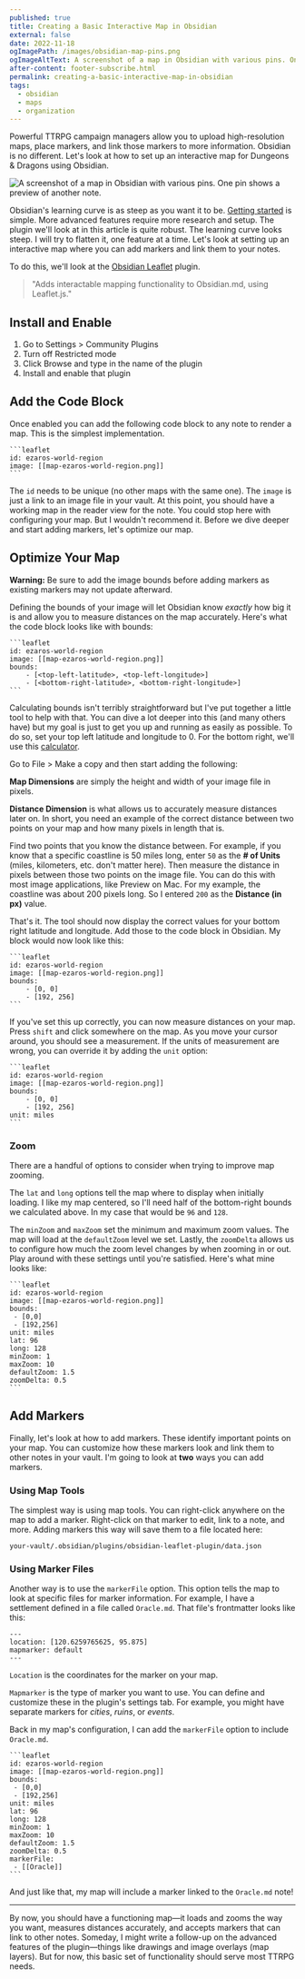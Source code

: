 ```yaml
---
published: true
title: Creating a Basic Interactive Map in Obsidian
external: false
date: 2022-11-18
ogImagePath: /images/obsidian-map-pins.png
ogImageAltText: A screenshot of a map in Obsidian with various pins. One pin shows a preview of another note.
after-content: footer-subscribe.html
permalink: creating-a-basic-interactive-map-in-obsidian
tags:
  - obsidian
  - maps
  - organization
---
```


Powerful TTRPG campaign managers allow you to upload high-resolution maps, place markers, and link those markers to more information. Obsidian is no different. Let's look at how to set up an interactive map for Dungeons & Dragons using Obsidian.

![A screenshot of a map in Obsidian with various pins. One pin shows a preview of another note.](/images/obsidian-map-pins.png)

Obsidian's learning curve is as steep as you want it to be. [Getting started](/blog/getting-started-with-obsidian-dnd) is simple. More advanced features require more research and setup. The plugin we'll look at in this article is quite robust. The learning curve looks steep. I will try to flatten it, one feature at a time. Let's look at setting up an interactive map where you can add markers and link them to your notes.

To do this, we'll look at the [Obsidian Leaflet](https://github.com/valentine195/obsidian-leaflet-plugin) plugin.

> "Adds interactable mapping functionality to Obsidian.md, using Leaflet.js."

## Install and Enable

1. Go to Settings > Community Plugins
2. Turn off Restricted mode
3. Click Browse and type in the name of the plugin
4. Install and enable that plugin

## Add the Code Block

Once enabled you can add the following code block to any note to render a map. This is the simplest implementation.

~~~
```leaflet
id: ezaros-world-region
image: [[map-ezaros-world-region.png]]
```
~~~

The `id` needs to be unique (no other maps with the same one). The `image` is just a link to an image file in your vault. At this point, you should have a working map in the reader view for the note. You could stop here with configuring your map. But I wouldn't recommend it. Before we dive deeper and start adding markers, let's optimize our map.

## Optimize Your Map

**Warning:** Be sure to add the image bounds before adding markers as existing markers may not update afterward.

Defining the bounds of your image will let Obsidian know *exactly* how big it is and allow you to measure distances on the map accurately. Here's what the code block looks like with bounds:

~~~
```leaflet
id: ezaros-world-region
image: [[map-ezaros-world-region.png]]
bounds:
    - [<top-left-latitude>, <top-left-longitude>]
    - [<bottom-right-latitude>, <bottom-right-longitude>]
```
~~~

Calculating bounds isn't terribly straightforward but I've put together a little tool to help with that. You can dive a lot deeper into this (and many others have) but my goal is just to get you up and running as easily as possible. To do so, set your top left latitude and longitude to 0. For the bottom right, we'll use this [calculator](https://docs.google.com/spreadsheets/d/1xC-VVjX8QuZLLeWWyydaGFSNNu9Ohg0XYlIGWQc_i7M/edit?usp=sharing).

Go to File > Make a copy and then start adding the following:

**Map Dimensions** are simply the height and width of your image file in pixels. 

**Distance Dimension** is what allows us to accurately measure distances later on. In short, you need an example of the correct distance between two points on your map and how many pixels in length that is. 

Find two points that you know the distance between. For example, if you know that a specific coastline is 50 miles long, enter `50` as the **# of Units** (miles, kilometers, etc. don't matter here). Then measure the distance in pixels between those two points on the image file. You can do this with most image applications, like Preview on Mac. For my example, the coastline was about 200 pixels long. So I entered `200` as the **Distance (in px)** value.

That's it. The tool should now display the correct values for your bottom right latitude and longitude. Add those to the code block in Obsidian. My block would now look like this:

~~~
```leaflet
id: ezaros-world-region
image: [[map-ezaros-world-region.png]]
bounds:
    - [0, 0]
    - [192, 256]
```
~~~

If you've set this up correctly, you can now measure distances on your map. Press `shift` and click somewhere on the map. As you move your cursor around, you should see a measurement. If the units of measurement are wrong, you can override it by adding the `unit` option:

~~~
```leaflet
id: ezaros-world-region
image: [[map-ezaros-world-region.png]]
bounds:
    - [0, 0]
    - [192, 256]
unit: miles
```
~~~

### Zoom

There are a handful of options to consider when trying to improve map zooming.

The `lat` and `long` options tell the map where to display when initially loading. I like my map centered, so I'll need half of the bottom-right bounds we calculated above. In my case that would be `96` and `128`.

The `minZoom` and `maxZoom` set the minimum and maximum zoom values. The map will load at the `defaultZoom` level we set. Lastly, the `zoomDelta` allows us to configure how much the zoom level changes by when zooming in or out. Play around with these settings until you're satisfied. Here's what mine looks like:

~~~
```leaflet
id: ezaros-world-region
image: [[map-ezaros-world-region.png]]
bounds:
 - [0,0]
 - [192,256]
unit: miles
lat: 96
long: 128
minZoom: 1
maxZoom: 10
defaultZoom: 1.5
zoomDelta: 0.5
```
~~~

## Add Markers

Finally, let's look at how to add markers. These identify important points on your map. You can customize how these markers look and link them to other notes in your vault. I'm going to look at **two** ways you can add markers.

### Using Map Tools

The simplest way is using map tools. You can right-click anywhere on the map to add a marker. Right-click on that marker to edit, link to a note, and more. Adding markers this way will save them to a file located here:

`your-vault/.obsidian/plugins/obsidian-leaflet-plugin/data.json`

### Using Marker Files

Another way is to use the `markerFile` option. This option tells the map to look at specific files for marker information. For example, I have a settlement defined in a file called `Oracle.md`. That file's frontmatter looks like this:

~~~
---
location: [120.6259765625, 95.875]
mapmarker: default
---
~~~

`Location` is the coordinates for the marker on your map. 

`Mapmarker` is the type of marker you want to use. You can define and customize these in the plugin's settings tab. For example, you might have separate markers for *cities*, *ruins*, or *events*. 

Back in my map's configuration, I can add the `markerFile` option to include `Oracle.md`. 

~~~
```leaflet
id: ezaros-world-region
image: [[map-ezaros-world-region.png]]
bounds:
 - [0,0]
 - [192,256]
unit: miles
lat: 96
long: 128
minZoom: 1
maxZoom: 10
defaultZoom: 1.5
zoomDelta: 0.5
markerFile:
 - [[Oracle]]
```
~~~

And just like that, my map will include a marker linked to the `Oracle.md` note! 

---

By now, you should have a functioning map—it loads and zooms the way you want, measures distances accurately, and accepts markers that can link to other notes. Someday, I might write a follow-up on the advanced features of the plugin—things like drawings and image overlays (map layers). But for now, this basic set of functionality should serve most TTRPG needs.